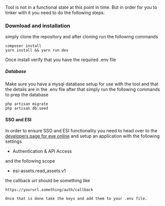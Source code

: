 Tool is not in a functional state at this point in time. But in order for you to tinker with it you need to do the following steps:

### Download and installation
simply clone the repository and after cloning run the following commands
```
composer install
yarn install && yarn run dev
```
Once install verify that you have the required .env file

##### Database
Make sure you have a mysql database setup for use with the tool and that the details are in the .env file
after that simply run the following commands to prep the database
```
php artisan migrate
php artisan db:seed
```

#### SSO and ESI
In order to ensure SSO and ESI functionality you need to head over to the [developers page for eve online](https://developers.eveonline.com/applications) and setup an application with the following settings

* Authentication & API Access

and the following scope

* esi-assets.read_assets.v1

the callback url should be something like
```
https://yoururl.something/auth/callback

Once that is done take the keys and add them to your .env file.
```

